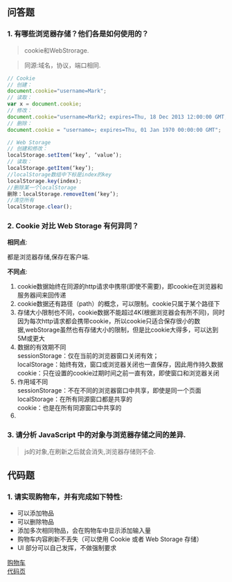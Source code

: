 ## 问答题
### 1. 有哪些浏览器存储？他们各是如何使用的？  
>cookie和WebStrorage.

>同源:域名，协议，端口相同.

```js
// Cookie
// 创建：
document.cookie="username=Mark";
// 读取：
var x = document.cookie;
// 修改：
document.cookie="username=Mark2; expires=Thu, 18 Dec 2013 12:00:00 GMT; path=/";
// 删除：
document.cookie = "username=; expires=Thu, 01 Jan 1970 00:00:00 GMT";

// Web Storage
// 创建和修改：
localStorage.setItem(‘key’, ‘value’);
// 读取：
localStorage.getItem(‘key’);
//localStorage数组中下标是index的key
localStorage.key(index);
//删除某一个localStorage
删除：localStorage.removeItem(‘key’);
//清空所有
localStorage.clear();
```

### 2. Cookie 对比 Web Storage 有何异同？  
**相同点**:  

都是浏览器存储,保存在客户端.

**不同点**:
1. cookie数据始终在同源的http请求中携带(即使不需要)，即cookie在浏览器和服务器间来回传递
2. cookie数据还有路径（path）的概念，可以限制。cookie只属于某个路径下
3. 存储大小限制也不同，cookie数据不能超过4K(根据浏览器会有所不同)，同时因为每次http请求都会携带cookie，所以cookie只适合保存很小的数据,webStorage虽然也有存储大小的限制，但是比cookie大得多，可以达到5M或更大
4. 数据的有效期不同  
sessionStorage：仅在当前的浏览器窗口关闭有效；  
localStorage：始终有效，窗口或浏览器关闭也一直保存，因此用作持久数据    
cookie：只在设置的cookie过期时间之前一直有效，即使窗口和浏览器关闭  
5. 作用域不同   
sessionStorage：不在不同的浏览器窗口中共享，即使是同一个页面  
localStorage：在所有同源窗口都是共享的  
cookie：也是在所有同源窗口中共享的
6. 

### 3. 请分析 JavaScript 中的对象与浏览器存储之间的差异.  
>js的对象,在刷新之后就会消失,浏览器存储则不会.  


## 代码题
### 1. 请实现购物车，并有完成如下特性:  
* 可以添加物品
* 可以删除物品
* 添加多次相同物品，会在购物车中显示添加输入量
* 购物车内容刷新不丢失（可以使用 Cookie 或者 Web Storage 存储）
* UI 部分可以自己发挥，不做强制要求

[购物车](https://zhouxv.github.io/mfs-homework/40.浏览器存储/cart.html)   
[代码页](https://github.com/zhouxv/mfs-homework/blob/master/40.浏览器存储/cart.html)